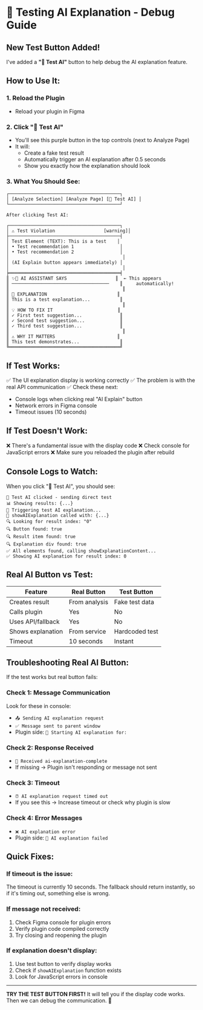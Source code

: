 # 🧪 Testing AI Explanation - Debug Guide

## New Test Button Added!

I've added a **"🧪 Test AI"** button to help debug the AI explanation feature.

## How to Use It:

### 1. Reload the Plugin

- Reload your plugin in Figma

### 2. Click "🧪 Test AI"

- You'll see this purple button in the top controls (next to Analyze Page)
- It will:
  - Create a fake test result
  - Automatically trigger an AI explanation after 0.5 seconds
  - Show you exactly how the explanation should look

### 3. What You Should See:

```
┌─────────────────────────────────────────┐
│ [Analyze Selection] [Analyze Page] [🧪 Test AI] │
└─────────────────────────────────────────┘

After clicking Test AI:

┌─────────────────────────────────────────┐
│ ⚠️ Test Violation                  [warning]│
├─────────────────────────────────────────┤
│ Test Element (TEXT): This is a test    │
│ • Test recommendation 1                 │
│ • Test recommendation 2                 │
│                                          │
│ (AI Explain button appears immediately) │
│                                          │
╞═════════════════════════════════════════╡
║ ✨🤖 AI ASSISTANT SAYS                  ║  ← This appears
║ ────────────────────────────────────    ║     automatically!
║                                          ║
║ 💬 EXPLANATION                          ║
║ This is a test explanation...           ║
║                                          ║
║ 💡 HOW TO FIX IT                        ║
║ ✓ First test suggestion...              ║
║ ✓ Second test suggestion...             ║
║ ✓ Third test suggestion...              ║
║                                          ║
║ ⚠️ WHY IT MATTERS                       ║
║ This test demonstrates...               ║
╚═════════════════════════════════════════╝
```

## If Test Works:

✅ The UI explanation display is working correctly
✅ The problem is with the real API communication
✅ Check these next:

- Console logs when clicking real "AI Explain" button
- Network errors in Figma console
- Timeout issues (10 seconds)

## If Test Doesn't Work:

❌ There's a fundamental issue with the display code
❌ Check console for JavaScript errors
❌ Make sure you reloaded the plugin after rebuild

## Console Logs to Watch:

When you click "🧪 Test AI", you should see:

```
🧪 Test AI clicked - sending direct test
📊 Showing results: {...}
🧪 Triggering test AI explanation...
🎯 showAIExplanation called with: {...}
🔍 Looking for result index: "0"
🔍 Button found: true
🔍 Result item found: true
🔍 Explanation div found: true
✅ All elements found, calling showExplanationContent...
✅ Showing AI explanation for result index: 0
```

## Real AI Button vs Test:

| Feature           | Real Button   | Test Button    |
| ----------------- | ------------- | -------------- |
| Creates result    | From analysis | Fake test data |
| Calls plugin      | Yes           | No             |
| Uses API/fallback | Yes           | No             |
| Shows explanation | From service  | Hardcoded test |
| Timeout           | 10 seconds    | Instant        |

## Troubleshooting Real AI Button:

If the test works but real button fails:

### Check 1: Message Communication

Look for these in console:

- `📤 Sending AI explanation request`
- `✅ Message sent to parent window`
- Plugin side: `🤖 Starting AI explanation for:`

### Check 2: Response Received

- `📨 Received ai-explanation-complete`
- If missing → Plugin isn't responding or message not sent

### Check 3: Timeout

- `⏰ AI explanation request timed out`
- If you see this → Increase timeout or check why plugin is slow

### Check 4: Error Messages

- `❌ AI explanation error`
- Plugin side: `🚨 AI explanation failed`

## Quick Fixes:

### If timeout is the issue:

The timeout is currently 10 seconds. The fallback should return instantly, so if it's timing out, something else is wrong.

### If message not received:

1. Check Figma console for plugin errors
2. Verify plugin code compiled correctly
3. Try closing and reopening the plugin

### If explanation doesn't display:

1. Use test button to verify display works
2. Check if `showAIExplanation` function exists
3. Look for JavaScript errors in console

---

**TRY THE TEST BUTTON FIRST!** It will tell you if the display code works. Then we can debug the communication. 🚀
